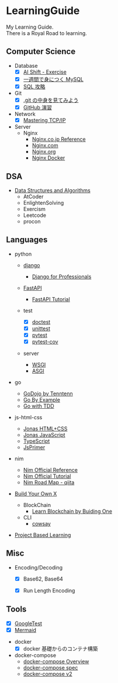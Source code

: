 # LearningGuide

My Learning Guide.  
There is a Royal Road to learning.


## Computer Science

- Database
  - [x] [AI Shift - Exercise](https://www.ai-shift.co.jp/techblog/1980)
  - [x] [一週間で身につく MySQL](http://web.sevendays-study.com/mysql/)
  - [x] [SQL 攻略](http://sql.main.jp/)

- Git
  - [x] [.git の中身を見てみよう](https://qiita.com/tatane616/items/dbad66179754be57d2e2)
  - [x] [GitHub 演習](https://github.com/kaityo256/github)

- Network
  - [x] [Mastering TCP/IP](https://github.com/Lootmann/LearningGuide/issues/31)

- Server
  - Nginx
    - [Nginx.co.jp Reference](https://www.nginx.co.jp/blog/what-is-nginx/)
    - [Nginx.com](https://www.nginx.com/)
    - [Nginx.org](https://nginx.org/en/docs)
    - [Nginx Docker](https://hub.docker.com/_/nginx)


## DSA

- [Data Structures and Algorithms](https://github.com/Lootmann/LearningGuide/issues/71)
  - AtCoder
  - EnlightenSolving
  - Exercism
  - Leetcode
  - procon


## Languages

- python
  - [django](https://www.djangoproject.com/)
    - [Django for Professionals](https://github.com/Lootmann/LearningGuide/issues/66)

  - [FastAPI](https://fastapi.tiangolo.com/)
    - [FastAPI Tutorial](https://fastapi.tiangolo.com/tutorial/)

  - test
    - [x] [doctest](https://docs.python.org/ja/3/library/doctest.html)
    - [x] [unittest](https://docs.python.org/ja/3/library/unittest.html)
    - [x] [pytest](https://docs.pytest.org/)
    - [x] [pytest-cov](https://pytest-cov.readthedocs.io/en/latest/)

  - server
    - [WSGI](https://peps.python.org/pep-3333/)
    - [ASGI](https://asgi.readthedocs.io/en/latest/introduction.html)

- go
  - [GoDojo by Tenntenn](http://tenn.in/go)
  - [Go By Example](https://gobyexample.com/)
  - [Go with TDD](https://andmorefine.gitbook.io/learn-go-with-tests/)

- js-html-css
  - [Jonas HTML+CSS](https://github.com/Lootmann/LearningGuide/issues/37)
  - [Jonas JavaScript](https://github.com/Lootmann/LearningGuide/issues/36)
  - [TypeScript](https://typescriptbook.jp/)
  - [JsPrimer](https://jsprimer.net/)

- nim
  - [Nim Official Reference](https://nim-lang.org/)
  - [Nim Official Tutorial](https://nim-lang.org/documentation.html)
  - [Nim Road Map - qiita](https://qiita.com/momeemt/items/25bc509aadcc5c5ff92b#nim-%E5%AD%A6%E7%BF%92%E3%83%AD%E3%83%BC%E3%83%89%E3%83%9E%E3%83%83%E3%83%97)

- [Build Your Own X](https://github.com/codecrafters-io/build-your-own-x)
  - BlockChain
    - [Learn Blockchain by Buiding One](https://hackernoon.com/learn-blockchains-by-building-one-117428612f46)
  - CLI
    - [cowsay](https://flaviocopes.com/go-tutorial-cowsay/)

- [Project Based Learning](https://github.com/practical-tutorials/project-based-learning#python)

## Misc

- Encoding/Decoding
  - [x] Base62, Base64
  - [x] Run Length Encoding


## Tools

- [x] [GoogleTest](https://google.github.io/googletest/)
- [x] [Mermaid](https://mermaid-js.github.io/mermaid/#/)

- docker
  - [x] docker 基礎からのコンテナ構築

- docker-compose
  - [docker-compose Overview](https://docs.docker.com/compose/)
  - [docker-compose spec](https://github.com/compose-spec/compose-spec/blob/master/spec.md)
  - [docker-compose v2](https://zenn.dev/miroha/articles/whats-docker-compose-v2)
